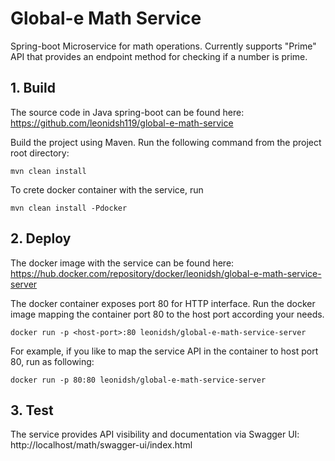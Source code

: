 # Global-e Math Service
Spring-boot Microservice for math operations. Currently supports "Prime" API that provides an endpoint method for checking if a number is prime.

## 1. Build
The source code in Java spring-boot can be found here:
https://github.com/leonidsh119/global-e-math-service

Build the project using Maven. Run the following command from the project root directory: 
````
mvn clean install
````

To crete docker container with the service, run
````
mvn clean install -Pdocker
````

## 2. Deploy
The docker image with the service can be found here:
https://hub.docker.com/repository/docker/leonidsh/global-e-math-service-server

The docker container exposes port 80 for HTTP interface.
Run the docker image mapping the container port 80 to the host port according your needs.
````
docker run -p <host-port>:80 leonidsh/global-e-math-service-server
````

For example, if you like to map the service API in the container to host port 80, run as following:
````
docker run -p 80:80 leonidsh/global-e-math-service-server
````

## 3. Test
The service provides API visibility and documentation via Swagger UI:
http://localhost/math/swagger-ui/index.html